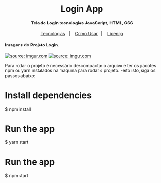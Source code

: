 <h1 align="center">
    Login App
</h1>

<h4 align="center">
  Tela de Login tecnologias JavaScript, HTML, CSS
</h4>

<p align="center">
  <a href="#rocket-tecnologias">Tecnologias</a>&nbsp;&nbsp;&nbsp;|&nbsp;&nbsp;&nbsp;
  <a href="#information_source-como-usar">Como Usar</a>&nbsp;&nbsp;&nbsp;|&nbsp;&nbsp;&nbsp;
  <a href="#memo-license">Licença</a>
</p>

<h4 align="left">
  Imagens do Projeto Login.
</h4>

<a href="https://imgur.com/q6a5WAW"><img src="https://i.imgur.com/q6a5WAW.png" title="source: imgur.com" /></a>
<a href="https://imgur.com/KoyZlUn"><img src="https://i.imgur.com/KoyZlUn.png" title="source: imgur.com" /></a>


Para rodar o projeto é necessário descompactar o arquivo e ter os pacotes npm ou yarn instalados na máquina para rodar o projeto. 
Feito isto, siga os passos abaixo:

# Install dependencies
$ npm install

# Run the app
$ yarn start

# Run the app
$ npm start
```

